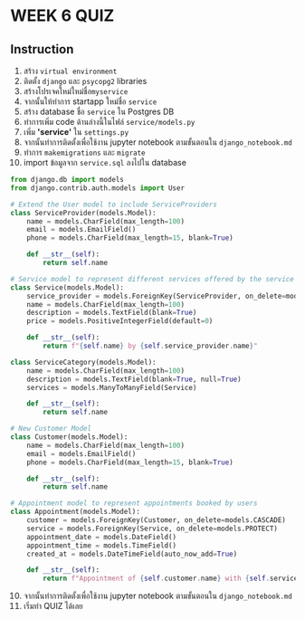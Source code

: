 # WEEK 6 QUIZ

## Instruction

1. สร้าง `virtual environment`
2. ติดตั้ง `django` และ `psycopg2` libraries
3. สร้างโปรเจคใหม่ใหม่ชื่อ`myservice`
4. จากนั้นให้ทำการ startapp ใหม่ชื่อ `service`
5. สร้าง database ชื่อ `service` ใน Postgres DB
6. ทำการเพิ่ม code ด้านล่างนี้ในไฟล์ `service/models.py`
7. เพิ่ม **'service'** ใน `settings.py`
8. จากนั้นทำการติดตั้งเพื่อใช้งาน jupyter notebook ตามขั้นตอนใน `django_notebook.md`
9. ทำการ `makemigrations` และ `migrate`
10. import ข้อมูลจาก `service.sql` ลงไปใน database

```python
from django.db import models
from django.contrib.auth.models import User

# Extend the User model to include ServiceProviders
class ServiceProvider(models.Model):
    name = models.CharField(max_length=100)
    email = models.EmailField()
    phone = models.CharField(max_length=15, blank=True)

    def __str__(self):
        return self.name

# Service model to represent different services offered by the service providers
class Service(models.Model):
    service_provider = models.ForeignKey(ServiceProvider, on_delete=models.CASCADE)
    name = models.CharField(max_length=100)
    description = models.TextField(blank=True)
    price = models.PositiveIntegerField(default=0)

    def __str__(self):
        return f"{self.name} by {self.service_provider.name}"

class ServiceCategory(models.Model):
    name = models.CharField(max_length=100)
    description = models.TextField(blank=True, null=True)
    services = models.ManyToManyField(Service)

    def __str__(self):
        return self.name

# New Customer Model
class Customer(models.Model):
    name = models.CharField(max_length=100)
    email = models.EmailField()
    phone = models.CharField(max_length=15, blank=True)

    def __str__(self):
        return self.name

# Appointment model to represent appointments booked by users
class Appointment(models.Model):
    customer = models.ForeignKey(Customer, on_delete=models.CASCADE)
    service = models.ForeignKey(Service, on_delete=models.PROTECT)
    appointment_date = models.DateField()
    appointment_time = models.TimeField()
    created_at = models.DateTimeField(auto_now_add=True)

    def __str__(self):
        return f"Appointment of {self.customer.name} with {self.service.service_provider.name} on {self.appointment_date} at {self.appointment_time}"
```

10. จากนั้นทำการติดตั้งเพื่อใช้งาน jupyter notebook ตามขั้นตอนใน `django_notebook.md`
11. เริ่มทำ QUIZ ได้เลย
